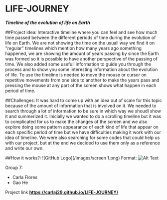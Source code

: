 # LIFE-JOURNEY
**_Timeline of the evolution of life on Earth_**

##Project idea:
Interactive timeline where you can feel and see how much time passed between the different periods of time during the evolution of life on Earth. We are not showing the time on the usuall way we find it on "regular" timelines which mention how many years ago something happened, we are showing the amount of years passing by since the Earth was formed so it is possible to have another perspective of the passing of time. We also added some usefull information to guide you through the process and to show you some interesting information about the evolution of life. To use the timeline is needed to move the mouse or cursor on repetitive movements from one side to another to make the years pass and pressing the mouse at any part of the screen shows what happen in each period of time.

##Challenges:
It was hard to come up with an idea out of scale for this topic because of the amount of information that is involved on it. We needed to search through a lot of information to be sure in which way we shoudl show it and summerized it. Inicially we wanted to do a scrolling timeline but it was to complicated for us to make the changes of the screen and we also explore doing some pattern appearance of each kind of life that appear on each specific period of time but we have difficulties making it work with our idea of timeline. We were also searching for some codes that could help us with our project, but at the end we decided to use them only as a reference and write our own.


##How it works?:
![GitHub Logo](/images/screen 1.png)
Format: ![Alt Text](url)

Group 7:

* Carla Flores
* Gao He

Project link
**https://carlaj29.github.io/LIFE-JOURNEY/**
